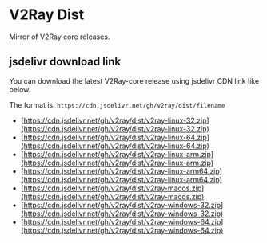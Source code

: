 # V2Ray Dist

Mirror of V2Ray core releases.

## jsdelivr download link

You can download the latest V2Ray-core release using jsdelivr CDN link like below.

The format is: `https://cdn.jsdelivr.net/gh/v2ray/dist/filename`

- [https://cdn.jsdelivr.net/gh/v2ray/dist/v2ray-linux-32.zip](https://cdn.jsdelivr.net/gh/v2ray/dist/v2ray-linux-32.zip)
- [https://cdn.jsdelivr.net/gh/v2ray/dist/v2ray-linux-64.zip](https://cdn.jsdelivr.net/gh/v2ray/dist/v2ray-linux-64.zip)
- [https://cdn.jsdelivr.net/gh/v2ray/dist/v2ray-linux-arm.zip](https://cdn.jsdelivr.net/gh/v2ray/dist/v2ray-linux-arm.zip)
- [https://cdn.jsdelivr.net/gh/v2ray/dist/v2ray-linux-arm64.zip](https://cdn.jsdelivr.net/gh/v2ray/dist/v2ray-linux-arm64.zip)
- [https://cdn.jsdelivr.net/gh/v2ray/dist/v2ray-macos.zip](https://cdn.jsdelivr.net/gh/v2ray/dist/v2ray-macos.zip)
- [https://cdn.jsdelivr.net/gh/v2ray/dist/v2ray-windows-32.zip](https://cdn.jsdelivr.net/gh/v2ray/dist/v2ray-windows-32.zip)
- [https://cdn.jsdelivr.net/gh/v2ray/dist/v2ray-windows-64.zip](https://cdn.jsdelivr.net/gh/v2ray/dist/v2ray-windows-64.zip)
